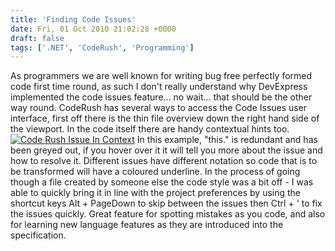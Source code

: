 ```yaml
---
title: 'Finding Code Issues'
date: Fri, 01 Oct 2010 21:02:28 +0000
draft: false
tags: ['.NET', 'CodeRush', 'Programming']
---
```


As programmers we are well known for writing bug free perfectly formed code first time round, as such I don't really understand why DevExpress implemented the code issues feature... no wait... that should be the other way round. CodeRush has several ways to access the Code Issues user interface, first off there is the thin file overview down the right hand side of the viewport. In the code itself there are handy contextual hints too. [![Code Rush Issue In Context](/uploads/2010/10/CodeRushIssueInContext.png "Code Rush Issue In Context")](/uploads/2010/10/CodeRushIssueInContext.png) In this example, "this." is redundant and has been greyed out, if you hover over it it will tell you more about the issue and how to resolve it. Different issues have different notation so code that is to be transformed will have a coloured underline. In the process of going though a file created by someone else the code style was a bit off - I was able to quickly bring it in line with the project preferences by using the shortcut keys Alt + PageDown to skip between the issues then Ctrl + ' to fix the issues quickly. Great feature for spotting mistakes as you code, and also for learning new language features as they are introduced into the specification.
